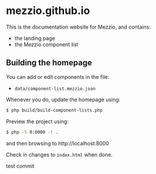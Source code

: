 # mezzio.github.io

This is the documentation website for Mezzio, and contains:

- the landing page
- the Mezzio component list

## Building the homepage

You can add or edit components in the file:

- `data/component-list.mezzio.json`

Whenever you do, update the homepage using:

```bash
$ php build/build-component-lists.php
```

Preview the project using:

```bash
$ php -S 0:8000 -t .
```

and then browsing to http://localhost:8000

Check in changes to `index.html` when done.

test commit